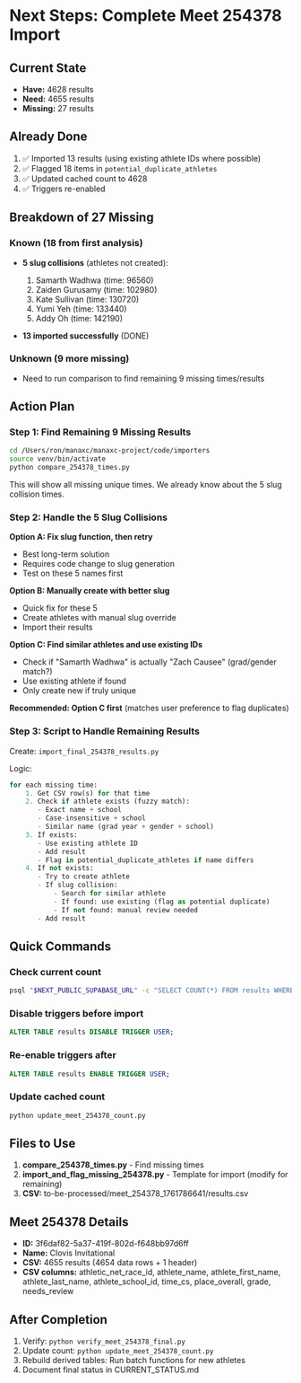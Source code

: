 # Next Steps: Complete Meet 254378 Import

## Current State
- **Have:** 4628 results
- **Need:** 4655 results
- **Missing:** 27 results

## Already Done
1. ✅ Imported 13 results (using existing athlete IDs where possible)
2. ✅ Flagged 18 items in `potential_duplicate_athletes`
3. ✅ Updated cached count to 4628
4. ✅ Triggers re-enabled

## Breakdown of 27 Missing

### Known (18 from first analysis)
- **5 slug collisions** (athletes not created):
  1. Samarth Wadhwa (time: 96560)
  2. Zaiden Gurusamy (time: 102980)
  3. Kate Sullivan (time: 130720)
  4. Yumi Yeh (time: 133440)
  5. Addy Oh (time: 142190)

- **13 imported successfully** (DONE)

### Unknown (9 more missing)
- Need to run comparison to find remaining 9 missing times/results

## Action Plan

### Step 1: Find Remaining 9 Missing Results
```bash
cd /Users/ron/manaxc/manaxc-project/code/importers
source venv/bin/activate
python compare_254378_times.py
```

This will show all missing unique times. We already know about the 5 slug collision times.

### Step 2: Handle the 5 Slug Collisions

**Option A: Fix slug function, then retry**
- Best long-term solution
- Requires code change to slug generation
- Test on these 5 names first

**Option B: Manually create with better slug**
- Quick fix for these 5
- Create athletes with manual slug override
- Import their results

**Option C: Find similar athletes and use existing IDs**
- Check if "Samarth Wadhwa" is actually "Zach Causee" (grad/gender match?)
- Use existing athlete if found
- Only create new if truly unique

**Recommended: Option C first** (matches user preference to flag duplicates)

### Step 3: Script to Handle Remaining Results

Create: `import_final_254378_results.py`

Logic:
```python
for each missing time:
    1. Get CSV row(s) for that time
    2. Check if athlete exists (fuzzy match):
       - Exact name + school
       - Case-insensitive + school
       - Similar name (grad year + gender + school)
    3. If exists:
       - Use existing athlete ID
       - Add result
       - Flag in potential_duplicate_athletes if name differs
    4. If not exists:
       - Try to create athlete
       - If slug collision:
           - Search for similar athlete
           - If found: use existing (flag as potential duplicate)
           - If not found: manual review needed
       - Add result
```

## Quick Commands

### Check current count
```bash
psql "$NEXT_PUBLIC_SUPABASE_URL" -c "SELECT COUNT(*) FROM results WHERE meet_id = '3f6daf82-5a37-419f-802d-f648bb97d6ff';"
```

### Disable triggers before import
```sql
ALTER TABLE results DISABLE TRIGGER USER;
```

### Re-enable triggers after
```sql
ALTER TABLE results ENABLE TRIGGER USER;
```

### Update cached count
```python
python update_meet_254378_count.py
```

## Files to Use

1. **compare_254378_times.py** - Find missing times
2. **import_and_flag_missing_254378.py** - Template for import (modify for remaining)
3. **CSV:** to-be-processed/meet_254378_1761786641/results.csv

## Meet 254378 Details

- **ID:** 3f6daf82-5a37-419f-802d-f648bb97d6ff
- **Name:** Clovis Invitational
- **CSV:** 4655 results (4654 data rows + 1 header)
- **CSV columns:** athletic_net_race_id, athlete_name, athlete_first_name, athlete_last_name, athlete_school_id, time_cs, place_overall, grade, needs_review

## After Completion

1. Verify: `python verify_meet_254378_final.py`
2. Update count: `python update_meet_254378_count.py`
3. Rebuild derived tables: Run batch functions for new athletes
4. Document final status in CURRENT_STATUS.md
